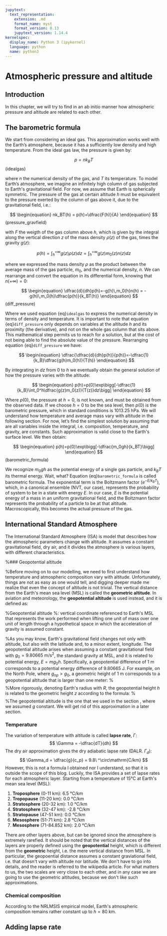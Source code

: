 ```yaml
---
jupytext:
  text_representation:
    extension: .md
    format_name: myst
    format_version: 0.13
    jupytext_version: 1.14.4
kernelspec:
  display_name: Python 3 (ipykernel)
  language: python
  name: python3
---
```


# Atmospheric pressure and altitude

## Introduction

In this chapter, we will try to find in an ab initio manner how atmospheric pressure and altitude are related to each other. 

## The barometric formula

We start from considering an ideal gas. This approximation works well with the Earth’s atmosphere, because it has a sufficiently low density and high temperature. From the ideal gas law, the pressure is given by:

$$
\begin{equation}
    p=nk_BT
\end{equation}
$$ (idealgas)

where $n$ the numerical density of the gas, and $T$ its temperature. To model Earth’s atmosphere, we imagine an infinitely high column of gas subjected to Earth's gravitational field. For now, we assume that Earth is spherically symmetric. The pressure of the gas at certain altitude $h$ must be equivalent to the pressure exerted by the column of gas above it, due to the gravitational field, i.e.:

$$
\begin{equation}
    nk_BT(h) = p(h)=\dfrac{F(h)}{A}
\end{equation}
$$ (pressure_gravfield)

with $F$ the weigth of the gas column above $h$, which is given by the integral along the vertical direction $z$ of the mass density $\rho(z)$ of the gas, times the gravity $g(z)$:

$$
\begin{equation}
p(h) = \int_h^{+\infty}g(z)\rho(z) dz  = \int_h^{+\infty}g(z)m_0(z)n(z) dz 
\end{equation}
$$

where we expressed the mass density $\rho$ as the product between the average mass of the gas particle, $m_0$, and the numerical density, $n$. We can rearrange and convert the equation in its differential form, knowing that $n(+\infty)=0$:

$$
\begin{equation}
\dfrac{d}{dh}p(h)=-g(h)\,m_0(h)n(h) = -g(h)\,m_0(h)\dfrac{p(h)}{k_BT(h)}
\end{equation}
$$(diff_pressure)

Where we used equation {eq}`idealgas` to express the numerical density in terms of density and temperature. It is important to note that equation {eq}`diff_pressure` only depends on variables at the altitude $h$ and its proximity (the derivative), and not on the whole gas column that sits above. This mathematical step permits us to reach for a solution, but at the cost of not being able to find the absolute value of the pressure.  Rearranging equation {eq}`diff_pressure` we have:

$$
\begin{equation}
\dfrac{\dfrac{d}{dh}p(h)}{p(h)}=-\dfrac{1}{k_B}\dfrac{g(h)m_0(h)}{T(h)}
\end{equation}
$$

By integrating in $dz$ from $0$ to $h$ we eventually obtain the general solution of how the pressure varies with the altitude:

$$
\begin{equation}
p(h)=p(0)\exp\bigg[-\dfrac{1}{k_B}\int_0^h\dfrac{g(z)m_0(z)}{T(z)}dz\bigg]
\end{equation}
$$

Where $p(0)$, the pressure at $h=0$, is not known, and must be obtained from the observed data. If we choose $h=0$ to be the sea level, then $p(0)$ is the barometric pressure, which in standard conditions is $1013.25\ \mathrm{hPa}$. We will understand how temperature and average mass vary with altitude in the following section. For now, let’s find the simplest solution by assuming that are all variables inside the integral, i.e. composition, temperature, and gravity, are constants. Such approximation is valid close to the Earth's surface level. We then obtain:

$$
\begin{equation}
p(h)=p(0)\exp\bigg[-\dfrac{m_0gh}{k_BT}\bigg]
\end{equation}
$$(barometric_formula)

We recognize $m_0gh$ as the potential energy of a single gas particle, and $k_BT$ its thermal energy. Wait, what? Equation {eq}`barometric_formula` is called barometric formula. The exponential term is the Boltzmann factor ($e^{-E/k_BT}$), which, in a canonical ensemble (NVT, our case), represents the probability of system to be in a state with energy $E$. In our case, $E$ is the potential energy of a mass in an uniform gravitational field, and the Boltzmann factor represents the probability of a particle to be at that altitude. Macroscopically, this becomes the actual pressure of the gas.

## International Standard Atmosphere
The International Standard Atmosphere (ISA) is model that describes how the atmospheric parameters change with altitude. It assumes a constant gravitational field, dry air, and it divides the atmosphere is various layers, with different characteristics.

%### Geopotential altitude

%Before moving on to our modelling, we need to first understand how temperature and atmospheric composition vary with altitude. Unfortunately, things are not as easy as one would tell, and digging deeper made me realize that even the concept of altitude is not trivial. The vertical distance from the Earth's mean sea level (MSL) is called the **geometric altitude**. In aviation and meteorology, the **geopotential altitude** is used instead, and it is defined as:

%Geopotential altitude
%: vertical coordinate referenced to Earth's MSL that represents the work performed when lifting one unit of mass over one unit of length through a hypothetical space in which the acceleration of gravity is assumed constant.

%As you may know, Earth's gravitational field changes not only with altitude, but also with the latitude and, to a minor extent, longitude. The geopotential altitude arises when assuming a constant gravitational field with $g_0=9.80665\ \mathrm{m/s^2}$, the standard gravity at MSL, and it is related to potential energy, $E=mg_0h$. Specifically, a geopotential difference of $1\ \mathrm{m}$ corresponds to a potential energy difference of $9.80665\ \mathrm{J}$. For example, on the North Pole, where $g_{np}>g_0$, a geometric height of $1\ \mathrm{m}$ corresponds to a geopotential altitude that is larger than one meter:
%$$
%mg_0h_{geop} = mg_{np}h_{geom} \implies h_{geop} = \dfrac{g_{np}}{g_{0}}h_{geom} > h_{geom}
%$$ 
%More rigorously, denoting Earth's radius with $R$, the geopotential height $h$ is related to the geometric height $z$ according to the formula:
%$$
%h = \dfrac{R}{R+z}\,z
%$$
%The geopotential altitude is the one that we used in the section [](#the-barometric-formula), where we assumed $g$ constant. We will get rid of this approximation in a later section. 

### Temperature
The variation of temperature with altitude is called **lapse rate**, $\Gamma$:
$$
\Gamma = -\dfrac{dT}{dh}
$$
The dry air approximation gives the dry adiabatic lapse rate (DALR. $\Gamma_d$):
$$
\Gamma_d = \dfrac{g}{c_p} = 9.8\ ^\circ\mathrm{C/km}
$$
However, this is not a formula I obtained nor I understand, so that it is outside the scope of this blog. Luckily, the ISA provides a set of lapse rates for each atmospheric layer. Starting from a temperature of 15°C at Earth's mean sea level (MSL):
1. **Troposphere** (0-11 km): 6.5 °C/km
2. **Tropopause** (11-20 km): 0.0 °C/km
3. **Stratosphere** (20-32 km): 1.0 °C/km
4. **Stratosphere** (32-47 km): -2.8 °C/km
5. **Stratopause** (47-51 km): 0.0 °C/km
6. **Mesosphere** (51-71 km): 2.8 °C/km
7. **Mesosphere** (71-84.852 km): 2.0 °C/km

There are other layers above, but can be ignored since the atmosphere is extremely rarefied. It should be noted that the vertical distances of the layers are properly defined using the **geopotential** height, which is different from the **geometric** height, i.e. the mere vertical distance from MSL. In particular, the geopoential distance assumes a constant graviational field, i.e. that doesn't vary with altitude nor latitude. We don't have to go into details, and the reader is referred to the wikipedia article. For what matters to us, the two scales are very close to each other, and in any case we are going to use the geometric altitudes, because we don't like such approximations.

### Chemical composition
According to the NRLMSIS empirical model, Earth's atmospheric composition remains rather constant up to $h=80\ \mathrm{km}$. 

## Adding lapse rate
